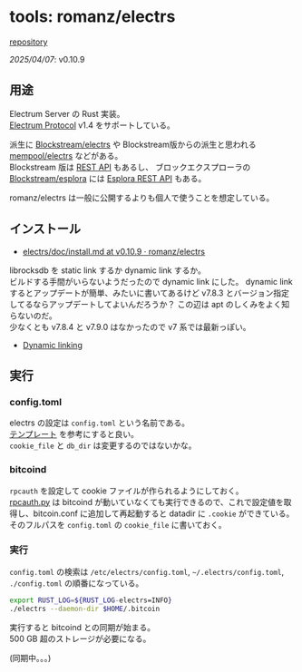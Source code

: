 # tools: romanz/electrs

[repository](https://github.com/romanz/electrs)

_2025/04/07_: v0.10.9

## 用途

Electrum Server の Rust 実装。  
[Electrum Protocol](https://electrumx.readthedocs.io/en/latest/protocol.html) v1.4 をサポートしている。

派生に [Blockstream/electrs](https://github.com/Blockstream/electrs) や Blockstream版からの派生と思われる [mempool/electrs](https://github.com/mempool/electrs) などがある。  
Blockstream 版は [REST API](https://github.com/Blockstream/electrs?tab=readme-ov-file#notable-changes-from-electrs) もあるし、
ブロックエクスプローラの [Blockstream/esplora](https://github.com/Blockstream/esplora) には [Esplora REST API](https://github.com/Blockstream/esplora/blob/master/API.md) もある。

romanz/electrs は一般に公開するよりも個人で使うことを想定している。

## インストール

* [electrs/doc/install.md at v0.10.9 · romanz/electrs](https://github.com/romanz/electrs/blob/v0.10.9/doc/install.md)

librocksdb を static link するか dynamic link するか。  
ビルドする手間がいらないようだったので dynamic link にした。
dynamic link するとアップデートが簡単、みたいに書いてあるけど v7.8.3 とバージョン指定してるならアップデートしてよいんだろうか？ 
この辺は apt のしくみをよく知らないのだ。  
少なくとも v7.8.4 と v7.9.0 はなかったので v7 系では最新っぽい。

* [Dynamic linking](https://github.com/romanz/electrs/blob/v0.10.9/doc/install.md#dynamic-linking)

## 実行

### config.toml

electrs の設定は `config.toml` という名前である。  
[テンプレート](https://github.com/romanz/electrs/blob/v0.10.9/doc/config_example.toml) を参考にすると良い。  
`cookie_file` と `db_dir` は変更するのではないかな。

### bitcoind

`rpcauth` を設定して cookie ファイルが作られるようにしておく。  
[rpcauth.py](https://github.com/bitcoin/bitcoin/tree/master/share/rpcauth) は bitcoind が動いていなくても実行できるので、これで設定値を取得し、bitcoin.conf に追加して再起動すると datadir に `.cookie` ができている。  
そのフルパスを `config.toml` の `cookie_file` に書いておく。

### 実行

`config.toml` の検索は `/etc/electrs/config.toml`, `~/.electrs/config.toml`, `./config.toml` の順番になっている。

```bash
export RUST_LOG=${RUST_LOG-electrs=INFO}
./electrs --daemon-dir $HOME/.bitcoin
```

実行すると bitcoind との同期が始まる。  
500 GB 超のストレージが必要になる。

(同期中。。。)

